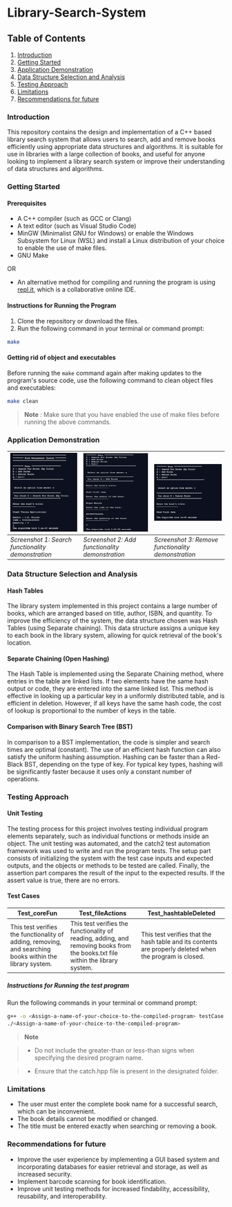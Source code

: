 # Library-Search-System

## Table of Contents
1. [Introduction](#introduction)
2. [Getting Started](#getting-started)
3. [Application Demonstration](#application-demonstration)
4. [Data Structure Selection and Analysis](#data-structure-selection-and-analysis)
5. [Testing Approach](#testing-approach)
6. [Limitations](#limitations)
7. [Recommendations for future](#Recommendations-for-future)

### Introduction
This repository contains the design and implementation of a C++ based library search system that allows users to search, add and remove books efficiently using appropriate data structures and algorithms. It is suitable for use in libraries with a large collection of books, and useful for anyone looking to implement a library search system or improve their understanding of data structures and algorithms.

### Getting Started

#### Prerequisites
- A C++ compiler (such as GCC or Clang)
- A text editor (such as Visual Studio Code)
- MinGW (Minimalist GNU for Windows) or enable the Windows Subsystem for Linux (WSL) and install a Linux distribution of your choice to enable the use of make files.
- GNU Make

OR

- An alternative method for compiling and running the program is using [repl.it](https://repl.it/), which is a collaborative online IDE.

#### Instructions for Running the Program
1. Clone the repository or download the files.
2. Run the following command in your terminal or command prompt:
```bash
make
```

#### Getting rid of object and executables
Before running the `make` command again after making updates to the program's source code, use the following command to clean object files and executables:
```bash
make clean
```
> **Note**
> : Make sure that you have enabled the use of make files before running the above commands.

### Application Demonstration
| ![](https://github.com/Deadrep/Library-Search-System/blob/main/SC_1.png) | ![](https://github.com/Deadrep/Library-Search-System/blob/main/SC_2.png) | ![](https://github.com/Deadrep/Library-Search-System/blob/main/SC_3.png) |
| --- | ----------- | ----------- |
| *Screenshot 1: Search functionality demonstration* | *Screenshot 2: Add functionality demonstration* | *Screenshot 3: Remove functionality demonstration* |

### Data Structure Selection and Analysis

#### Hash Tables

The library system implemented in this project contains a large number of books, which are arranged based on title, author, ISBN, and quantity. To improve the efficiency of the system, the data structure chosen was Hash Tables (using Separate chaining). This data structure assigns a unique key to each book in the library system, allowing for quick retrieval of the book's location.

#### Separate Chaining (Open Hashing)

The Hash Table is implemented using the Separate Chaining method, where entries in the table are linked lists. If two elements have the same hash output or code, they are entered into the same linked list. This method is effective in looking up a particular key in a uniformly distributed table, and is efficient in deletion. However, if all keys have the same hash code, the cost of lookup is proportional to the number of keys in the table.

#### Comparison with Binary Search Tree (BST)

In comparison to a BST implementation, the code is simpler and search times are optimal (constant). The use of an efficient hash function can also satisfy the uniform hashing assumption. Hashing can be faster than a Red-Black BST, depending on the type of key. For typical key types, hashing will be significantly faster because it uses only a constant number of operations.

### Testing Approach

#### Unit Testing
The testing process for this project involves testing individual program elements separately, such as individual functions or methods inside an object. The unit testing was automated, and the catch2 test automation framework was used to write and run the program tests. The setup part consists of initializing the system with the test case inputs and expected outputs, and the objects or methods to be tested are called. Finally, the assertion part compares the result of the input to the expected results. If the assert value is true, there are no errors.

#### Test Cases

| Test_coreFun | Test_fileActions | Test_hashtableDeleted |
| --- | ----------- | ----------- |
| This test verifies the functionality of adding, removing, and searching books within the library system. | This test verifies the functionality of reading, adding, and removing books from the books.txt file within the library system. | This test verifies that the hash table and its contents are properly deleted when the program is closed. |

##### Instructions for Running the test program
Run the following commands in your terminal or command prompt:
```bash
g++ -o <Assign-a-name-of-your-choice-to-the-compiled-program> testCase.cpp
./<Assign-a-name-of-your-choice-to-the-compiled-program>
```

> **Note**

> - Do not include the greater-than or less-than signs when specifying the desired program name.

> - Ensure that the catch.hpp file is present in the designated folder.

### Limitations
- The user must enter the complete book name for a successful search, which can be inconvenient. 
- The book details cannot be modified or changed. 
- The title must be entered exactly when searching or removing a book.

### Recommendations for future
- Improve the user experience by implementing a GUI based system and incorporating databases for easier retrieval and storage, as well as increased security.
- Implement barcode scanning for book identification.
- Improve unit testing methods for increased findability, accessibility, reusability, and interoperability.
